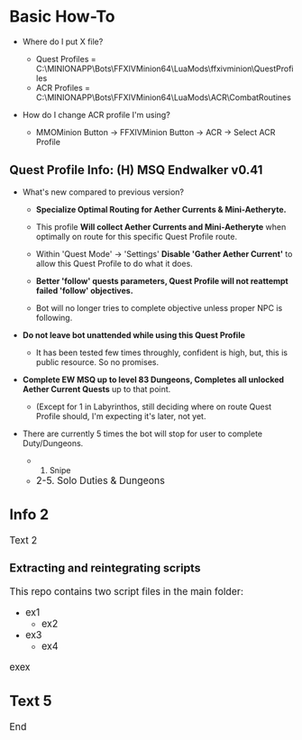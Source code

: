 # Basic How-To

* Where do I put X file?
  * Quest Profiles =  C:\MINIONAPP\Bots\FFXIVMinion64\LuaMods\ffxivminion\QuestProfiles
  * ACR Profiles = C:\MINIONAPP\Bots\FFXIVMinion64\LuaMods\ACR\CombatRoutines

* How do I change ACR profile I'm using?
  * MMOMinion Button -> FFXIVMinion Button -> ACR -> Select ACR Profile


## Quest Profile Info: (H) MSQ Endwalker v0.41
* What's new compared to previous version?
  * **Specialize Optimal Routing for Aether Currents & Mini-Aetheryte.**

  * This profile **Will collect Aether Currents and Mini-Aetheryte** when optimally on route for this specific Quest Profile route.
  * Within 'Quest Mode' -> 'Settings'  **Disable 'Gather Aether Current'** to allow this Quest Profile to do what it does.

  * **Better 'follow' quests parameters, Quest Profile will not reattempt failed 'follow' objectives.**
  * Bot will no longer tries to complete objective unless proper NPC is following.

* **Do not leave bot unattended while using this Quest Profile**
  * It has been tested few times throughly, confident is high, but, this is public resource. So no promises.

* **Complete EW MSQ up to level 83 Dungeons, Completes all unlocked Aether Current Quests** up to that point.
  * (Except for 1 in Labyrinthos, still deciding where on route Quest Profile should, I'm expecting it's later, not yet.

* There are currently 5 times the bot will stop for user to complete Duty/Dungeons.
  * 1. Snipe <Big Green Bird>
  * 2-5. Solo Duties & Dungeons

## Info 2

Text 2

### Extracting and reintegrating scripts

This repo contains two script files in the main folder:

* ex1
  * ex2
* ex3
  * ex4

exex

## Text 5

End

